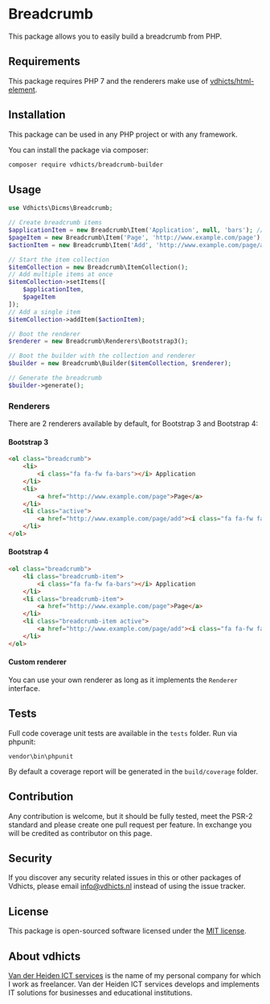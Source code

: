 # Breadcrumb

This package allows you to easily build a breadcrumb from PHP.

## Requirements

This package requires PHP 7 and the renderers make use of [vdhicts/html-element](https://github.com/vdhicts/dicms-html-element).

## Installation

This package can be used in any PHP project or with any framework.

You can install the package via composer:

``` bash
composer require vdhicts/breadcrumb-builder
```

## Usage

```php
use Vdhicts\Dicms\Breadcrumb;

// Create breadcrumb items
$applicationItem = new Breadcrumb\Item('Application', null, 'bars'); // without link, with icon
$pageItem = new Breadcrumb\Item('Page', 'http://www.example.com/page'); // with link, without icon
$actionItem = new Breadcrumb\Item('Add', 'http://www.example.com/page/add', 'plus'); // with link, with icon

// Start the item collection
$itemCollection = new Breadcrumb\ItemCollection();
// Add multiple items at once
$itemCollection->setItems([
	$applicationItem,
	$pageItem
]);
// Add a single item
$itemCollection->addItem($actionItem);

// Boot the renderer
$renderer = new Breadcrumb\Renderers\Bootstrap3();

// Boot the builder with the collection and renderer
$builder = new Breadcrumb\Builder($itemCollection, $renderer);

// Generate the breadcrumb
$builder->generate();
```

### Renderers

There are 2 renderers available by default, for Bootstrap 3 and Bootstrap 4:

#### Bootstrap 3

```html
<ol class="breadcrumb">
	<li>
		<i class="fa fa-fw fa-bars"></i> Application
	</li>
	<li>
		<a href="http://www.example.com/page">Page</a>
	</li>
	<li class="active">
		<a href="http://www.example.com/page/add"><i class="fa fa-fw fa-plus"></i> Add</a>
	</li>
</ol>
```

#### Bootstrap 4

```html
<ol class="breadcrumb">
	<li class="breadcrumb-item">
		<i class="fa fa-fw fa-bars"></i> Application
	</li>
	<li class="breadcrumb-item">
		<a href="http://www.example.com/page">Page</a>
	</li>
	<li class="breadcrumb-item active">
		<a href="http://www.example.com/page/add"><i class="fa fa-fw fa-plus"></i> Add</a>
	</li>
</ol>
```

#### Custom renderer

You can use your own renderer as long as it implements the `Renderer` interface.

## Tests

Full code coverage unit tests are available in the `tests` folder. Run via phpunit:

`vendor\bin\phpunit`

By default a coverage report will be generated in the `build/coverage` folder.

## Contribution

Any contribution is welcome, but it should be fully tested, meet the PSR-2 standard and please create one pull request 
per feature. In exchange you will be credited as contributor on this page.

## Security

If you discover any security related issues in this or other packages of Vdhicts, please email info@vdhicts.nl instead
of using the issue tracker.

## License

This package is open-sourced software licensed under the [MIT license](http://opensource.org/licenses/MIT).

## About vdhicts

[Van der Heiden ICT services](https://www.vdhicts.nl) is the name of my personal company for which I work as
freelancer. Van der Heiden ICT services develops and implements IT solutions for businesses and educational
institutions.
